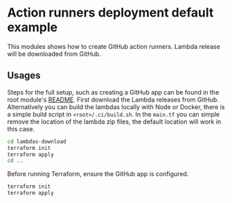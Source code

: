 # Action runners deployment default example

This modules shows how to create GitHub action runners. Lambda release will be downloaded from GitHub.

## Usages

Steps for the full setup, such as creating a GitHub app can be found in the root module's [README](../../README.md). First download the Lambda releases from GitHub. Alternatively you can build the lambdas locally with Node or Docker, there is a simple build script in `<root>/.ci/build.sh`. In the `main.tf` you can simple remove the location of the lambda zip files, the default location will work in this case.

```bash
cd lambdas-download
terraform init
terraform apply
cd ..
```

Before running Terraform, ensure the GitHub app is configured.

```bash
terraform init
terraform apply
```

